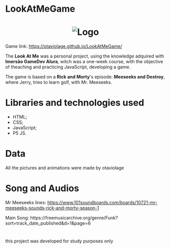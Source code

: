 # LookAtMeGame
 <h1 align="center">
    <img alt="Logo" src="https://ik.imagekit.io/otaviolage/MrMeeseeksLife_Mm0Dske2e.png" />
    <br>
</h1>

Game link: https://otaviolage.github.io/LookAtMeGame/

The **Look At Me** was a personal project, using the knowledge adquired with **Imersão GameDev Alura**, witch was a one-week course, with the objective of theaching and practicing JavaScript, developing a game.


The game is based on a **Rick and Morty**'s episode: **Meeseeks and Destroy**, where Jerry, tries to learn golf, with Mr. Meeseeks.


# Libraries and technologies used
- HTML;
- CSS;
- JavaScript;
- P5 JS.

# Data
All the pictures and animations were made by otaviolage

# Song and Audios
Mr Meeseeks lines: https://www.101soundboards.com/boards/10721-mr-meeseeks-sounds-rick-and-morty-season-1
<p> Main Song: https://freemusicarchive.org/genre/Funk?sort=track_date_published&d=1&page=6

#
this project was developed for study purposes only
 
